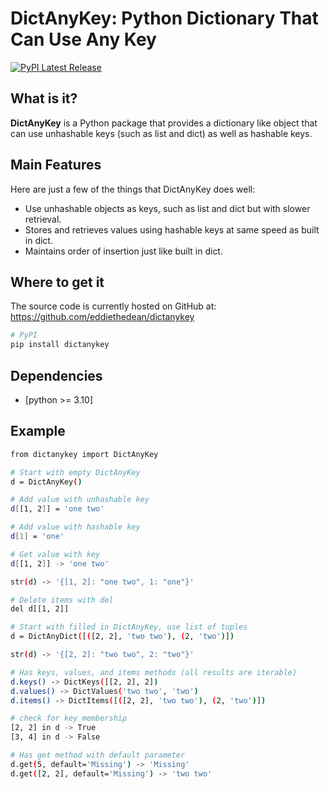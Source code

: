 # DictAnyKey: Python Dictionary That Can Use Any Key
[![PyPI Latest Release](https://img.shields.io/pypi/v/dictanykey.svg)](https://pypi.org/project/dictanykey/)

## What is it?

**DictAnyKey** is a Python package that provides a dictionary like object that can use unhashable keys (such as list and dict) as well as hashable keys.

## Main Features
Here are just a few of the things that DictAnyKey does well:
  
  - Use unhashable objects as keys, such as list and dict but with slower retrieval.
  - Stores and retrieves values using hashable keys at same speed as built in dict.
  - Maintains order of insertion just like built in dict.

## Where to get it
The source code is currently hosted on GitHub at:
https://github.com/eddiethedean/dictanykey

```sh
# PyPI
pip install dictanykey
```

## Dependencies
- [python >= 3.10]

## Example
```sh
from dictanykey import DictAnyKey

# Start with empty DictAnyKey
d = DictAnyKey()

# Add value with unhashable key
d[[1, 2]] = 'one two'

# Add value with hashable key
d[1] = 'one'

# Get value with key
d[[1, 2]] -> 'one two'

str(d) -> '{[1, 2]: "one two", 1: "one"}'

# Delete items with del
del d[[1, 2]]

# Start with filled in DictAnyKey, use list of tuples
d = DictAnyDict([([2, 2], 'two two'), (2, 'two')])

str(d) -> '{[2, 2]: "two two", 2: "two"}'

# Has keys, values, and items methods (all results are iterable)
d.keys() -> DictKeys([[2, 2], 2])
d.values() -> DictValues('two two', 'two')
d.items() -> DictItems([([2, 2], 'two two'), (2, 'two')])

# check for key membership
[2, 2] in d -> True
[3, 4] in d -> False

# Has get method with default parameter
d.get(5, default='Missing') -> 'Missing'
d.get([2, 2], default='Missing') -> 'two two'
```